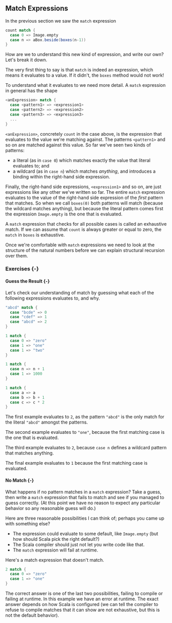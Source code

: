 ## Match Expressions

In the previous section we saw the `match` expression

```scala
count match {
  case 0 => Image.empty
  case n => aBox.beside(boxes(n-1))
}
```

How are we to understand this new kind of expression,
and write our own?
Let's break it down.

The very first thing to say is that `match` is indeed an expression,
which means it evaluates to a value.
If it didn't, the `boxes` method would not work!

To understand what it evaluates to we need more detail.
A `match` expression in general has the shape

```scala
<anExpression> match {
  case <pattern1> => <expression1>
  case <pattern2> => <expression2>
  case <pattern3> => <expression3>
  ...
}
```

`<anExpression>`, concretely `count` in the case above, is the expression that evaluates to the value we're matching against.
The patterns `<pattern1>` and so on are matched against this value.
So far we've seen two kinds of patterns:

 - a literal (as in `case 0`) which matches exactly the value that literal evaluates to; and
 - a wildcard (as in `case n`) which matches *anything*, and introduces a binding within the right-hand side expression.

Finally, the right-hand side expressions, `<expression1>` and so on, are just expressions like any other we've written so far.
The entire `match` expression evaluates to the value of the right-hand side expression of the *first* pattern that matches.
So when we call `boxes(0)` both patterns will match (because the wildcard matches anything), but because the literal pattern comes first the expression `Image.empty` is the one that is evaluated.

A `match` expression that checks for all possible cases is called an exhaustive match.
If we can assume that `count` is always greater or equal to zero, the `match` in `boxes` is exhaustive.

Once we're comfortable with `match` expressions we need to look at the structure of the natural numbers before we can explain structural recursion over them.


### Exercises {-}

#### Guess the Result {-}

Let's check our understanding of match by guessing what each of the following expressions evaluates to, and why.

```scala mdoc:silent
"abcd" match {
  case "bcde" => 0
  case "cdef" => 1
  case "abcd" => 2
}
```

```scala mdoc:fail:silent
1 match {
  case 0 => "zero"
  case 1 => "one"
  case 1 => "two"
}
```

```scala mdoc:fail:silent
1 match {
  case n => n + 1
  case 1 => 1000
}
```

```scala mdoc:fail:silent
1 match {
  case a => a
  case b => b + 1
  case c => c * 2
}
```

<div class="solution">

The first example evaluates to `2`, as the pattern `"abcd"` is the only match for the literal `"abcd"` amongst the patterns.

The second example evaluates to `"one"`, because the first matching case is the one that is evaluated.

The third example evaluates to `2`, because `case n` defines a wildcard pattern that matches anything.

The final example evaluates to `1` because the first matching case is evaluated.
</div>

#### No Match {-}

What happens if no pattern matches in a `match` expression?
Take a guess, then write a `match` expression that fails to match and see if you managed to guess correctly.
(At this point we have no reason to expect any particular behavior so any reasonable guess will do.)

<div class="solution">
Here are three reasonable possibilities I can think of; perhaps you came up with something else?

 - The expression could evaluate to some default, like `Image.empty` (but how should Scala pick the right default?)
 - The Scala compiler should just not let you write code like that.
 - The `match` expression will fail at runtime.

Here's a match expression that doesn't match.

```scala mdoc:crash
2 match {
  case 0 => "zero"
  case 1 => "one"
}
```

The correct answer is one of the last two possibilities, failing to compile or failing at runtime.
In this example we have an error at runtime.
The exact answer depends on how Scala is configured (we can tell the compiler to refuse to compile matches that it can show are not exhaustive, but this is not the default behavior).
</div>

